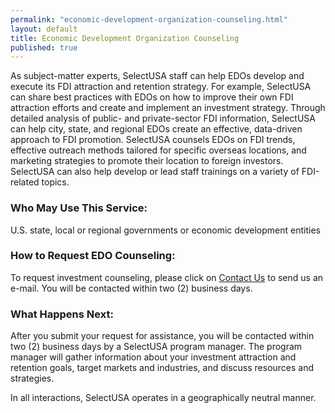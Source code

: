 ```yaml
---
permalink: "economic-development-organization-counseling.html"
layout: default
title: Economic Development Organization Counseling
published: true
---
```


As subject-matter experts, SelectUSA staff can help EDOs develop and execute its FDI attraction and retention strategy. For example, SelectUSA can share best practices with EDOs on how to improve their own FDI attraction efforts and create and implement an investment strategy. Through detailed analysis of public- and private-sector FDI information, SelectUSA can help city, state, and regional EDOs create an effective, data-driven approach to FDI promotion. SelectUSA counsels EDOs on FDI trends, effective outreach methods tailored for specific overseas locations, and marketing strategies to promote their location to foreign investors. SelectUSA can also help develop or lead staff trainings on a variety of FDI-related topics.

### Who May Use This Service:

U.S. state, local or regional governments or economic development entities

### How to Request EDO Counseling: 

To request investment counseling, please click on&nbsp;[Contact Us](/contact/info/selectusa/gov)&nbsp;to send us an e-mail. You will be contacted within two (2) business days.

### What Happens Next:

After you submit your request for assistance, you will be contacted within two (2) business days by a SelectUSA program manager. The program manager will gather information about your investment attraction and retention goals, target markets and industries, and discuss resources and strategies.&nbsp; 

In all interactions, SelectUSA operates in a geographically neutral manner.
   
 